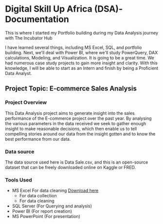 # Digital Skill Up Africa (DSA)-Documentation
This is where I started my Portfolio building during my Data Analysis journey with The Incubator Hub

I have learned several things, including MS Excel, SQL, and portfolio building. Next, we'll deal with Power BI, where we'll study PowerQuery, DAX calculations, Modeling, and Visualization. It is going to be a great time. We had numerous case study projects to gain more insight and clarity. With this knowledge, I will be able to start as an Intern and finish by being a Proficient Data Analyst.

## Project Topic: E-commerce Sales Analysis

### Project Overview
This Data Analysis project aims to generate insight into the sales performance of the E-commerce project over the past year. By analysing the various parameters in the data received we seek to gather enough insight to make reasonable decisions, which then enable us to tell compelling stories around our data from the insight gotten and to know the best performance from our data.

### Data source
The data source used here is Data Sale.csv, and this is an open-source dataset that can be freely downloaded online on Kaggle or FRED.

### Tools Used 
- MS Excel For data cleaning [Download here](https.//www.microsoft.com)
     - For data collection
     - For data cleaning 
- SQL Server (For Querying and analysis)
- Power BI (For report creation)
- MS PowerPoint (For presentation)

